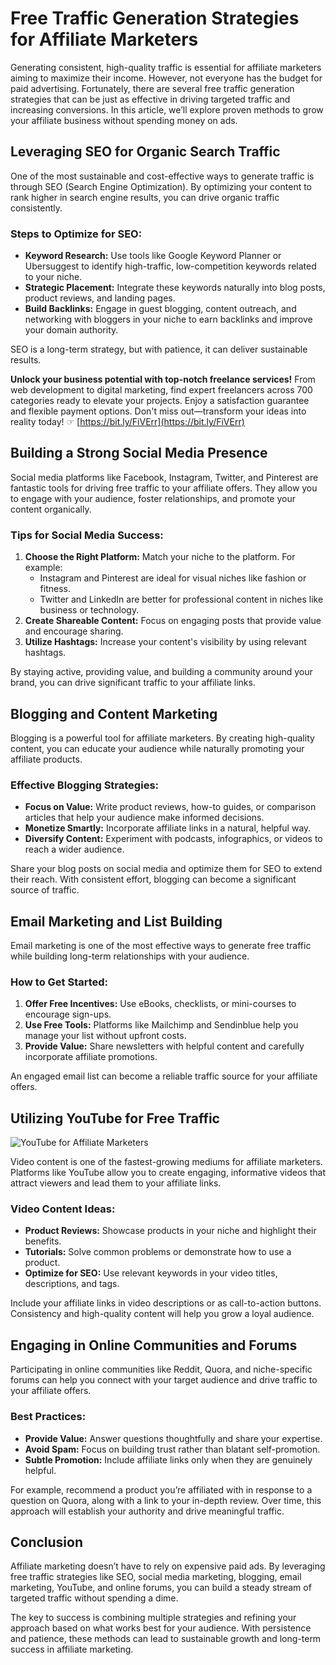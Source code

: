 # Free Traffic Generation Strategies for Affiliate Marketers

Generating consistent, high-quality traffic is essential for affiliate marketers aiming to maximize their income. However, not everyone has the budget for paid advertising. Fortunately, there are several free traffic generation strategies that can be just as effective in driving targeted traffic and increasing conversions. In this article, we’ll explore proven methods to grow your affiliate business without spending money on ads.

## Leveraging SEO for Organic Search Traffic


One of the most sustainable and cost-effective ways to generate traffic is through SEO (Search Engine Optimization). By optimizing your content to rank higher in search engine results, you can drive organic traffic consistently.

### Steps to Optimize for SEO:
- **Keyword Research:** Use tools like Google Keyword Planner or Ubersuggest to identify high-traffic, low-competition keywords related to your niche.
- **Strategic Placement:** Integrate these keywords naturally into blog posts, product reviews, and landing pages.
- **Build Backlinks:** Engage in guest blogging, content outreach, and networking with bloggers in your niche to earn backlinks and improve your domain authority.

SEO is a long-term strategy, but with patience, it can deliver sustainable results.

**Unlock your business potential with top-notch freelance services!** From web development to digital marketing, find expert freelancers across 700 categories ready to elevate your projects. Enjoy a satisfaction guarantee and flexible payment options. Don't miss out—transform your ideas into reality today! ☞ [https://bit.ly/FiVErr](https://bit.ly/FiVErr)

## Building a Strong Social Media Presence

Social media platforms like Facebook, Instagram, Twitter, and Pinterest are fantastic tools for driving free traffic to your affiliate offers. They allow you to engage with your audience, foster relationships, and promote your content organically.

### Tips for Social Media Success:
1. **Choose the Right Platform:** Match your niche to the platform. For example:
   - Instagram and Pinterest are ideal for visual niches like fashion or fitness.
   - Twitter and LinkedIn are better for professional content in niches like business or technology.
2. **Create Shareable Content:** Focus on engaging posts that provide value and encourage sharing.
3. **Utilize Hashtags:** Increase your content's visibility by using relevant hashtags.

By staying active, providing value, and building a community around your brand, you can drive significant traffic to your affiliate links.

## Blogging and Content Marketing

Blogging is a powerful tool for affiliate marketers. By creating high-quality content, you can educate your audience while naturally promoting your affiliate products.

### Effective Blogging Strategies:
- **Focus on Value:** Write product reviews, how-to guides, or comparison articles that help your audience make informed decisions.
- **Monetize Smartly:** Incorporate affiliate links in a natural, helpful way.
- **Diversify Content:** Experiment with podcasts, infographics, or videos to reach a wider audience.

Share your blog posts on social media and optimize them for SEO to extend their reach. With consistent effort, blogging can become a significant source of traffic.

## Email Marketing and List Building

Email marketing is one of the most effective ways to generate free traffic while building long-term relationships with your audience.

### How to Get Started:
1. **Offer Free Incentives:** Use eBooks, checklists, or mini-courses to encourage sign-ups.
2. **Use Free Tools:** Platforms like Mailchimp and Sendinblue help you manage your list without upfront costs.
3. **Provide Value:** Share newsletters with helpful content and carefully incorporate affiliate promotions.

An engaged email list can become a reliable traffic source for your affiliate offers.

## Utilizing YouTube for Free Traffic

![YouTube for Affiliate Marketers](https://bit.ly/FiVErr)

Video content is one of the fastest-growing mediums for affiliate marketers. Platforms like YouTube allow you to create engaging, informative videos that attract viewers and lead them to your affiliate links.

### Video Content Ideas:
- **Product Reviews:** Showcase products in your niche and highlight their benefits.
- **Tutorials:** Solve common problems or demonstrate how to use a product.
- **Optimize for SEO:** Use relevant keywords in your video titles, descriptions, and tags.

Include your affiliate links in video descriptions or as call-to-action buttons. Consistency and high-quality content will help you grow a loyal audience.

## Engaging in Online Communities and Forums

Participating in online communities like Reddit, Quora, and niche-specific forums can help you connect with your target audience and drive traffic to your affiliate offers.

### Best Practices:
- **Provide Value:** Answer questions thoughtfully and share your expertise.
- **Avoid Spam:** Focus on building trust rather than blatant self-promotion.
- **Subtle Promotion:** Include affiliate links only when they are genuinely helpful.

For example, recommend a product you’re affiliated with in response to a question on Quora, along with a link to your in-depth review. Over time, this approach will establish your authority and drive meaningful traffic.

## Conclusion

Affiliate marketing doesn’t have to rely on expensive paid ads. By leveraging free traffic strategies like SEO, social media marketing, blogging, email marketing, YouTube, and online forums, you can build a steady stream of targeted traffic without spending a dime.

The key to success is combining multiple strategies and refining your approach based on what works best for your audience. With persistence and patience, these methods can lead to sustainable growth and long-term success in affiliate marketing.
